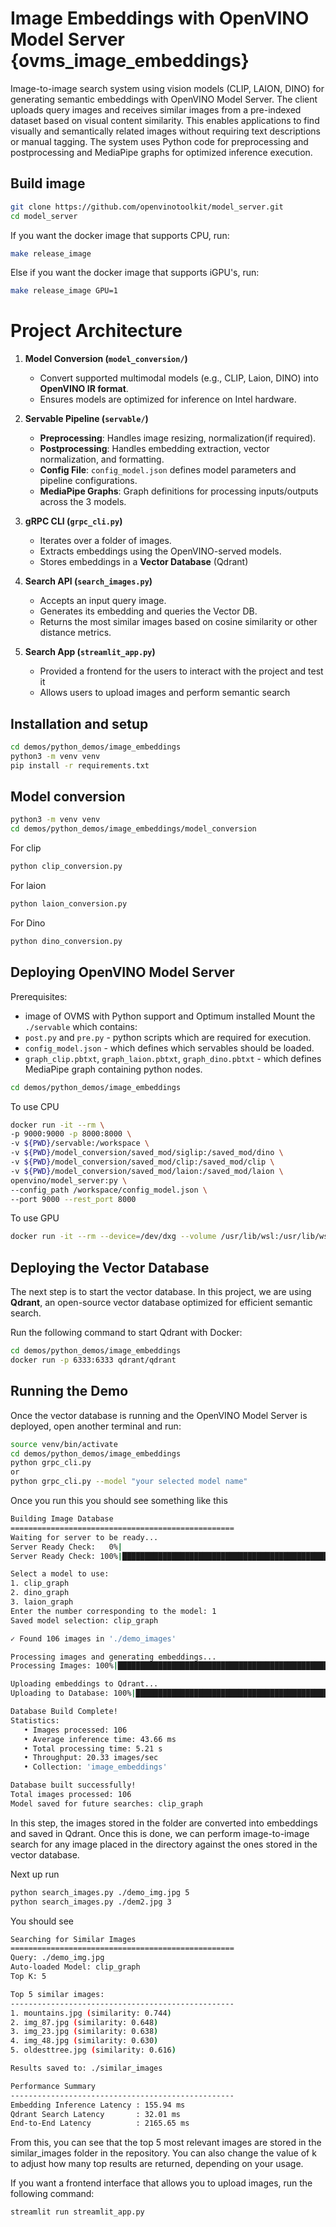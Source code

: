 # Image Embeddings with OpenVINO Model Server {ovms_image_embeddings}

Image-to-image search system using vision models (CLIP, LAION, DINO) for generating semantic embeddings with OpenVINO Model Server. The client uploads query images and receives similar images from a pre-indexed dataset based on visual content similarity. This enables applications to find visually and semantically related images without requiring text descriptions or manual tagging. The system uses Python code for preprocessing and postprocessing and MediaPipe graphs for optimized inference execution.

## Build image

```bash
git clone https://github.com/openvinotoolkit/model_server.git
cd model_server
```

If you want the docker image that supports CPU, run:

```bash
make release_image
```

Else if you want the docker image that supports iGPU's, run:
```bash
make release_image GPU=1
```

# Project Architecture

1. **Model Conversion (`model_conversion/`)**
   - Convert supported multimodal models (e.g., CLIP, Laion, DINO) into **OpenVINO IR format**.
   - Ensures models are optimized for inference on Intel hardware.

2. **Servable Pipeline (`servable/`)**
   - **Preprocessing**: Handles image resizing, normalization(if required).
   - **Postprocessing**: Handles embedding extraction, vector normalization, and formatting.
   - **Config File**: `config_model.json` defines model parameters and pipeline configurations.
   - **MediaPipe Graphs**: Graph definitions for processing inputs/outputs across the 3 models.

3. **gRPC CLI (`grpc_cli.py`)**
   - Iterates over a folder of images.
   - Extracts embeddings using the OpenVINO-served models.
   - Stores embeddings in a **Vector Database** (Qdrant)

4. **Search API (`search_images.py`)**
   - Accepts an input query image.
   - Generates its embedding and queries the Vector DB.
   - Returns the most similar images based on cosine similarity or other distance metrics.

5. **Search App (`streamlit_app.py`)**
   - Provided a frontend for the users to interact with the project and test it
   - Allows users to upload images and perform semantic search


## Installation and setup

```bash
cd demos/python_demos/image_embeddings
python3 -m venv venv
pip install -r requirements.txt
```


## Model conversion
```bash
python3 -m venv venv
cd demos/python_demos/image_embeddings/model_conversion
```

For clip
```bash
python clip_conversion.py
```

For laion
```bash
python laion_conversion.py
```

For Dino
```bash
python dino_conversion.py
```

## Deploying OpenVINO Model Server
Prerequisites:
-  image of OVMS with Python support and Optimum installed
Mount the `./servable` which contains:
- `post.py` and `pre.py` - python scripts which are required for execution.
- `config_model.json` - which defines which servables should be loaded.
- `graph_clip.pbtxt`, `graph_laion.pbtxt`, `graph_dino.pbtxt` - which defines MediaPipe graph containing python nodes.


```bash
cd demos/python_demos/image_embeddings
```


To use CPU
```bash
docker run -it --rm \
-p 9000:9000 -p 8000:8000 \
-v ${PWD}/servable:/workspace \
-v ${PWD}/model_conversion/saved_mod/siglip:/saved_mod/dino \
-v ${PWD}/model_conversion/saved_mod/clip:/saved_mod/clip \
-v ${PWD}/model_conversion/saved_mod/laion:/saved_mod/laion \
openvino/model_server:py \
--config_path /workspace/config_model.json \
--port 9000 --rest_port 8000

```

To use GPU
```bash
docker run -it --rm --device=/dev/dxg --volume /usr/lib/wsl:/usr/lib/wsl -p 9000:9000 -p 8000:8000 -v ${PWD}/servable:/workspace -v ${PWD}/model_conversion/saved_mod/dino:/saved_mod/dino -v ${PWD}/model_conversion/saved_mod/clip:/saved_mod/clip -v ${PWD}/model_conversion/saved_mod/laion:/saved_mod/laion ovms-gpu-custom --config_path /workspace/config_model.json --port 9000 --rest_port 8000
```

## Deploying the Vector Database

The next step is to start the vector database. In this project, we are using **Qdrant**, an open-source vector database optimized for efficient semantic search.

Run the following command to start Qdrant with Docker:

```bash
cd demos/python_demos/image_embeddings
docker run -p 6333:6333 qdrant/qdrant
```

## Running the Demo

Once the vector database is running and the OpenVINO Model Server is deployed, open another terminal and run:

```bash
source venv/bin/activate
cd demos/python_demos/image_embeddings
python grpc_cli.py
or
python grpc_cli.py --model "your selected model name"
```
Once you run this you should see something like this
```bash
Building Image Database
==================================================
Waiting for server to be ready...
Server Ready Check:   0%|                                                                                                                             | 0/15 [00:00<?, ?sec/s]Server is ready!
Server Ready Check: 100%|███████████████████████████████████████████████████████████████████████████████████████████████████████████████████| 15/15 [00:00<00:00, 207.60sec/s]

Select a model to use:
1. clip_graph
2. dino_graph
3. laion_graph
Enter the number corresponding to the model: 1
Saved model selection: clip_graph

✓ Found 106 images in './demo_images'

Processing images and generating embeddings...
Processing Images: 100%|███████████████████████████████████████████████████████████████████████████████████████████████████████████████████| 106/106 [00:05<00:00, 20.61img/s]

Uploading embeddings to Qdrant...
Uploading to Database: 100%|█████████████████████████████████████████████████████████████████████████████████████████████████████████████████| 1/1 [00:00<00:00, 16.28batch/s]

Database Build Complete!
Statistics:
   • Images processed: 106
   • Average inference time: 43.66 ms
   • Total processing time: 5.21 s
   • Throughput: 20.33 images/sec
   • Collection: 'image_embeddings'

Database built successfully!
Total images processed: 106
Model saved for future searches: clip_graph
```

In this step, the images stored in the folder are converted into embeddings and saved in Qdrant. Once this is done, we can perform image-to-image search for any image placed in the directory against the ones stored in the vector database.

Next up run
```bash
python search_images.py ./demo_img.jpg 5
python search_images.py ./dem2.jpg 3
```
You should see
```bash
Searching for Similar Images
==================================================
Query: ./demo_img.jpg
Auto-loaded Model: clip_graph
Top K: 5

Top 5 similar images:
--------------------------------------------------
1. mountains.jpg (similarity: 0.744)
2. img_87.jpg (similarity: 0.648)
3. img_23.jpg (similarity: 0.638)
4. img_48.jpg (similarity: 0.630)
5. oldesttree.jpg (similarity: 0.616)

Results saved to: ./similar_images

Performance Summary
--------------------------------------------------
Embedding Inference Latency : 155.94 ms
Qdrant Search Latency       : 32.01 ms
End-to-End Latency          : 2165.65 ms
```
From this, you can see that the top 5 most relevant images are stored in the similar_images folder in the repository. You can also change the value of k to adjust how many top results are returned, depending on your usage.

If you want a frontend interface that allows you to upload images, run the following command:

```bash
streamlit run streamlit_app.py
```


